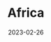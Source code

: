 ﻿---
title: "Africa"
date: 2023-02-26
description: "South Africa, Nigeria, Ghana, and more"
card_image: "south_africa_giraffe_africa.jpg"
weight: 50
map_index: "africa"
additional_map_class: "wide-map2"
type: "docs"
---
